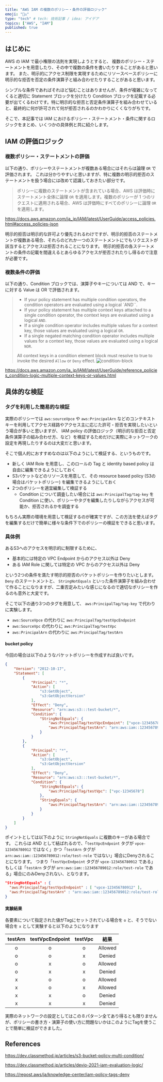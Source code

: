 ```yaml
---
title: "AWS IAM の複数のポリシー・条件の評価ロジック"
emoji: "🧑‍⚖️"
type: "tech" # tech: 技術記事 / idea: アイデア
topics: ["AWS", "IAM"]
published: true
---
```


## はじめに

AWS の IAM で最小権限の法則を実現しようとすると、 複数のポリシー・ステートメントを用意したり、その中で複数の条件を書いたりすることがあると思います。
また、明示的にアクセス制限を実現するためにリソースベースポリシーに明示的な拒否を否定の条件演算子と組み合わせたりすることがあると思います。

シンプルな条件であればそれほど悩むことはありませんが、条件が複雑になってくると適切に Statement ブロックを分けたり Condition ブロックを記載する必要が出てくるわけです。特に明示的な拒否と否定条件演算子を組み合わせていると、最終的に何が許可されて何が拒否されるのかわかりにくくなりがちです。

そこで、本記事では IAM におけるポリシー・ステートメント・条件に関するロジックをまとめ、いくつかの具体例と共に紹介します。


## IAM の評価ロジック

### 複数ポリシー・ステートメントの評価

以下の通り、ポリシーやステートメントが複数ある場合にはそれらは論理 `OR` で評価されます。
これは分かりやすいと思いますが、特に複数の明示的拒否のステートメントを扱う場合には改めて認識しておきたい部分です。

> ポリシーに複数のステートメントが含まれている場合、AWS は評価時にステートメント全体に論理 `OR` を適用します。複数のポリシーが 1 つのリクエストに適用される場合、AWS は評価時にすべてのポリシーに論理 `OR` を適用します。

https://docs.aws.amazon.com/ja_jp/IAM/latest/UserGuide/access_policies.html#access_policies-json


明示的拒否は明示的な許可より優先されるわけですが、明示的拒否のステートメントが複数ある場合、それらのどれか一つのステートメントにでもリクエストが該当するとアクセスは拒否されることになります。
明示的拒否の各ステートメントの条件の記載を間違えるとあらゆるアクセスが拒否されたりし得るので注意が必要です。


### 複数条件の評価

以下の通り、Condition ブロックでは、演算子やキーについては AND で、キーに対する Value は OR で評価されます。

> * If your policy statement has multiple condition operators, the condition operators are evaluated using a logical `AND``.
> * If your policy statement has multiple context keys attached to a single condition operator, the context keys are evaluated using a logical `AND`.
> * If a single condition operator includes multiple values for a context key, those values are evaluated using a logical `OR`.
> * If a single negated matching condition operator includes multiple values for a context key, those values are evaluated using a logical `NOR`.
> 
> All context keys in a condition element block must resolve to true to invoke the desired `Allow` or `Deny` effect. 
> ![condition-block](/images/articles/aws-iam-multi-conditions-logic/condition-block.png) <!-- markdown-link-check-disable-line -->



https://docs.aws.amazon.com/ja_jp/IAM/latest/UserGuide/reference_policies_condition-logic-multiple-context-keys-or-values.html



## 具体的な検証

### タグを利用した簡易的な検証

実際のポリシーでは `aws:sourceVpce` や `aws:PrincipalArn` などのコンテキストキーを利用してアクセス経路やアクセス主に応じた許可・拒否を実現したいという場合が多いと思いますが、 IAM policy の評価ロジック（明示的な拒否と否定条件演算子の組み合わせ方、など）を検証するためだけに実際にネットワークの設定を再現したりするのは大変だと思います。

そこで個人的におすすめなのは以下のようにして検証する、というものです。

* 新しく IAM Role を用意し、このロールの Tag と identity based policy は自由に編集できるようにしておく
* S3バケットなどのリソースを用意して、その resource based policy (S3の場合はバケットポリシー) を編集できるようにしておく
* 2つのポリシーを適宜編集して検証する
  * Condition について調査したい場合には `aws:PrincipalTag/tag-key` を Condition に使い、ポリシーやタグを編集したりしながらアクセスが可能か、拒否されるかを調査する

もちろん実際の環境を用意して検証するのが確実ですが、この方法を使えばタグを編集するだけで簡単に様々な条件下でのポリシーの検証をできると思います。


### 具体例

あるS3へのアクセスを明示的に制限するために、

* 基本的には特定の VPC Endpoint からのアクセス以外は Deny
* ある IAM Role に関しては特定の VPC からのアクセス以外は Deny

という2つの条件を満たす明示的拒否のバケットポリシーを作りたいとします。
`Deny` のステートメントと、 `StringNotEquals` といった条件演算子を組み合わせて作ることになりますが、二重否定みたいな感じになるので適切なポリシーを作るのも意外と大変です。

そこで以下の通り3つのタグを用意して、 `aws:PrincipalTag/tag-key` で代わりに実験します。

* `aws:SourceVpce` の代わりに `aws:PrincipalTag/testVpcEndpoint`
* `aws:SourceVpc` の代わりに `aws:PrincipalTag/testVpc`
* `aws:PrincipalArn` の代わりに `aws:PrincipalTag/testArn`



#### bucket policy

今回の場合は以下のようなバケットポリシーを作成すれば良いです。

```json
{
    "Version": "2012-10-17",
    "Statement": [
        {
            "Principal": "*",
            "Action": [
                "s3:GetObject",
                "s3:GetObjectVersion"
            ],
            "Effect": "Deny",
            "Resource": "arn:aws:s3:::test-bucket/*",
            "Condition": {
                "StringNotEquals": {
                    "aws:PrincipalTag/testVpcEndpoint": ["vpce-123456780912"],
                    "aws:PrincipalTag/testArn": "arn:aws:iam::123456789012:role/test-role"
                }
            }
        },
        {
            "Principal": "*",
            "Action": [
                "s3:GetObject",
                "s3:GetObjectVersion"
            ],
            "Effect": "Deny",
            "Resource": "arn:aws:s3:::test-bucket/*",
            "Condition": {
                "StringNotEquals": {
                    "aws:PrincipalTag/testVpc": ["vpc-12345678"]
                },
                "StringEquals": {
                    "aws:PrincipalTag/testArn": "arn:aws:iam::123456789012:role/test-role"
                }
            }
        }
    ]
}
```

ポイントとしては以下のように `StringNotEquals` に複数のキーがある場合です。
これらは AND として結ばれるので、「`testVpcEndpoint` タグが `vpce-123456780912` ではなく」かつ「`testArn` タグが `arn:aws:iam::123456789012:role/test-role` ではない」場合にDenyされることになります。
つまり「`testVpcEndpoint` タグが `vpce-123456780912` である」もしくは「`testArn` タグが `arn:aws:iam::123456789012:role/test-role` である」場合にのみDenyされない、となります。

```json
"StringNotEquals" : {
  "aws:PrincipalTag/testVpcEndpoint" : [ "vpce-123456780912" ],
  "aws:PrincipalTag/testArn" : "arn:aws:iam::123456789012:role/test-role"
}
```

#### 実験結果

各要素について指定された値がTagにセットされている場合を `o` と、そうでない場合を `x` として実験すると以下のようになります

| testArn | testVpcEndpoint | testVpc | 結果 |
|:---:|:---:|:---:|:---:|
| o | o | o | Allowed |
| o | o | x | Denied |
| o | x | o | Allowed |
| o | x | x | Denied |
| x | o | o | Allowed |
| x | o | x | Allowed |
| x | x | o | Denied |
| x | x | x | Denied |

実際のネットワークの設定としてはこの８パターン全てあり得るとも限りませんが、ポリシーの書き方・演算子の使い方に問題ないかはこのようにTagを使うことで簡単に検証ができました。


## References

https://dev.classmethod.jp/articles/s3-bucket-policy-multi-condition/

https://dev.classmethod.jp/articles/devio-2021-iam-evaluation-logic/

https://repost.aws/ja/knowledge-center/iam-policy-tags-deny